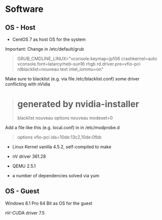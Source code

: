 # Software

## OS - Host

- CentOS 7 as host OS for the system

Important: 
Change in /etc/default/grub
> GRUB_CMDLINE_LINUX="vconsole.keymap=jp106 crashkernel=auto  vconsole.font=latarcyrheb-sun16 rhgb rd.driver.pre=vfio-pci rdblacklist=nouveau text intel_iommu=on"

Make sure to blacklist (e.g. via file /etc/blacklist.conf) some driver conflicting with nVidia
> # generated by nvidia-installer
> blacklist nouveau
> options nouveau modeset=0
 
Add a file like this (e.g. local.conf) in in /etc/modprobe.d
> options vfio-pci ids=10de:13c2,10de:0fbb


- Linux Kernel vanilla 4.5.2, self-compiled to make 

- nV driver 361.28


- QEMU 2.5.1 

- a number of dependencies solved via yum




## OS - Guest

Windows 8.1 Pro 64 Bit as OS for the guest

nV-CUDA driver 7.5



